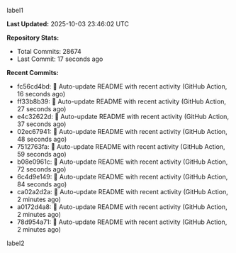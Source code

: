 
label1 
<!-- ACTIVITY_START -->
**Last Updated:** 2025-10-03 23:46:02 UTC

**Repository Stats:**
- Total Commits: 28674
- Last Commit: 17 seconds ago

**Recent Commits:**
- fc56cd4bd: 🤖 Auto-update README with recent activity (GitHub Action, 16 seconds ago)
- ff33b8b39: 🤖 Auto-update README with recent activity (GitHub Action, 27 seconds ago)
- e4c32622d: 🤖 Auto-update README with recent activity (GitHub Action, 37 seconds ago)
- 02ec67941: 🤖 Auto-update README with recent activity (GitHub Action, 48 seconds ago)
- 7512763fa: 🤖 Auto-update README with recent activity (GitHub Action, 59 seconds ago)
- b08e0961c: 🤖 Auto-update README with recent activity (GitHub Action, 72 seconds ago)
- 6c4d9e149: 🤖 Auto-update README with recent activity (GitHub Action, 84 seconds ago)
- ca02a2d2a: 🤖 Auto-update README with recent activity (GitHub Action, 2 minutes ago)
- a0172d4a8: 🤖 Auto-update README with recent activity (GitHub Action, 2 minutes ago)
- 78d954a71: 🤖 Auto-update README with recent activity (GitHub Action, 2 minutes ago)
<!-- ACTIVITY_END -->

label2
